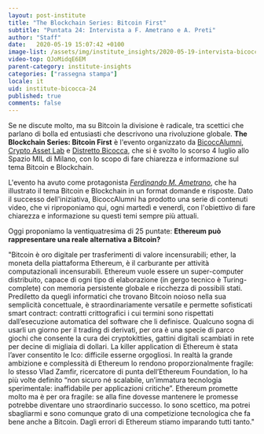 ```yaml
---
layout: post-institute
title: "The Blockchain Series: Bitcoin First"
subtitle: "Puntata 24: Intervista a F. Ametrano e A. Preti"
author: "Staff"
date:   2020-05-19 15:07:42 +0100
image-list: /assets/img/institute_insights/2020-05-19-intervista-bicoccalumni-thumb.png
video-top: QJoMidqE6EM
parent-category: institute-insights
categories: ["rassegna stampa"]
locale: it
uid: institute-bicocca-24
published: true
comments: false
---
```

Se ne discute molto, ma su Bitcoin la divisione è radicale, tra scettici che parlano di bolla ed entusiasti che descrivono una rivoluzione globale. **The Blockchain Series: Bitcoin First** è l'evento organizzato da [BicoccAlumni](https://www.bicoccalumni.it/), [Crypto Asset Lab](https://cryptoassetlab.diseade.unimib.it/) e [Distretto Bicocca](https://www.distrettobicocca.it/), che si è svolto lo scorso 4 luglio allo Spazio MIL di Milano, con lo scopo di fare chiarezza e informazione sul tema Bitcoin e Blockchain.

L'evento ha avuto come protagonista [*Ferdinando M. Ametrano*](https://www.ametrano.net), che ha illustrato il tema Bitcoin e Blockchain in un format domande e risposte. Dato il successo dell'iniziativa, BicoccAlumni ha prodotto una serie di contenuti video, che vi riproponiamo qui, ogni martedì e venerdì, con l'obiettivo di fare chiarezza e informazione su questi temi sempre più attuali.

Oggi proponiamo la ventiquatresima di 25 puntate: **Ethereum può rappresentare una reale alternativa a Bitcoin?**

"Bitcoin è oro digitale per trasferimenti di valore incensurabili; ether, la moneta della piattaforma Ethereum, è il carburante per attività computazionali incensurabili. Ethereum vuole essere un super-computer distribuito, capace di ogni tipo di elaborazione (in gergo tecnico è Turing-complete) con memoria persistente globale e ricchezza di possibili stati. Prediletto da quegli informatici che trovano Bitcoin noioso nella sua semplicità concettuale, è straordinariamente versatile e permette sofisticati smart contract: contratti crittografici i cui termini sono rispettati dall’esecuzione automatica del software che li definisce. Qualcuno sogna di usarli un giorno per il trading di derivati, per ora è una specie di parco giochi che consente la cura dei cryptokitties, gattini digitali scambiati in rete per decine di migliaia di dollari. La killer application di Ethereum è stata l’aver consentito le Ico: difficile esserne orgogliosi. In realtà la grande ambizione e complessità di Ethereum lo rendono proporzionalmente fragile: lo stesso Vlad Zamfir, ricercatore di punta dell’Ethereum Foundation, lo ha più volte definito “non sicuro né scalabile, un’immatura tecnologia sperimentale: inaffidabile per applicazioni critiche”. Ethereum promette molto ma è per ora fragile: se alla fine dovesse mantenere le promesse potrebbe diventare uno straordinario successo. Io sono scettico, ma potrei sbagliarmi e sono comunque grato di una competizione tecnologica che fa bene anche a Bitcoin. Dagli errori di Ethereum stiamo imparando tutti tanto."
